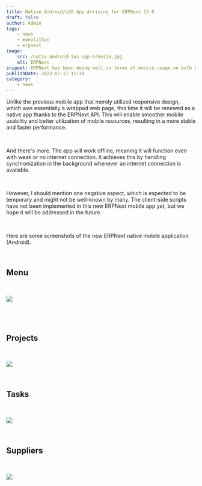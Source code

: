 ```yaml
---
title: Native Android/iOS App Arriving for ERPNext 13.0
draft: false
author: Admin
tags:
    - news
    - monolithon
    - erpnext
image:
    src: /natív-android-ios-app-érkezik.jpg
    alt: ERPNext
snippet: ERPNext has been doing well in terms of mobile usage on both Android and iOS systems, but now a completely new era begins.
publishDate: 2023-07-17 11:39
category:
    - news
---
```


<div class="ql-editor read-mode"><p>Unlike the previous mobile app that merely utilized responsive design, which was essentially a wrapped web page, this time it will be renewed as a native app thanks to the ERPNext API. This will enable smoother mobile usability and better utilization of mobile resources, resulting in a more stable and faster performance.</p><p><br></p><p>And there's more. The app will work offline, meaning it will function even with weak or no internet connection. It achieves this by handling synchronization in the background whenever an internet connection is available.</p><p><br></p><p>However, I should mention one negative aspect, which is expected to be temporary and might not be well-known by many. The client-side scripts have not been implemented in this new ERPNext mobile app yet, but we hope it will be addressed in the future.</p><p><br></p><p>Here are some screenshots of the new ERPNext native mobile application (Android).</p><p><br></p><h2>Menu</h2><p><br></p><p><img src="/natív-android-ios-app-érkezik.jpg"></p><h2><br></h2><h2>Projects</h2><p><br></p><p><img src="/W60474r.jpe"></p><p><br></p><h2>Tasks</h2><p><br></p><p><img src="/hKAHTNX.jpe"></p><p><br></p><h2>Suppliers</h2><p><br></p><p><img src="/KPmve8C.jpe"></p></div>
